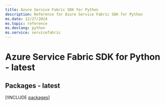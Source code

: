 ```yaml
---
title: Azure Service Fabric SDK for Python
description: Reference for Azure Service Fabric SDK for Python
ms.date: 12/27/2024
ms.topic: reference
ms.devlang: python
ms.service: servicefabric
---
```

# Azure Service Fabric SDK for Python - latest
## Packages - latest
[!INCLUDE [packages](service-fabric-index.md)]